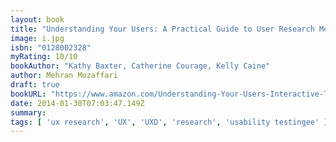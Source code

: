 ```yaml
---
layout: book
title: "Understanding Your Users: A Practical Guide to User Research Methods (Interactive Technologies)"
image: i.jpg
isbn: "0128002328"
myRating: 10/10
bookAuthor: "Kathy Baxter, Catherine Courage, Kelly Caine" 
author: Mehran Mozaffari
draft: true
bookURL: "https://www.amazon.com/Understanding-Your-Users-Interactive-Technologies-ebook/dp/B00Y82LGZO/"
date: 2014-01-30T07:03:47.149Z
summary: 
tags: [ 'ux research', 'UX', 'UXD', 'research', 'usability testingee' ]
---
```


